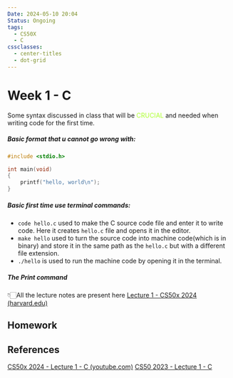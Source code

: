 ```yaml
---
Date: 2024-05-10 20:04
Status: Ongoing
tags:
  - CS50X
  - C
cssclasses:
  - center-titles
  - dot-grid
---
```

# Week 1 - C

Some syntax discussed in class that will be <span style="color:GreenYellow">CRUCIAL</span> and needed when writing code for the first time.

##### Basic format that u cannot go wrong with:

``` C
#include <stdio.h>

int main(void) 
{ 
	printf("hello, world\n");
}
```

##### Basic first time use terminal commands:

- `code hello.c` used to make the C source code file and enter it to write code. Here it creates `hello.c` file and opens it in the editor.
- `make hello` used to turn the source code into machine code(which is in binary) and store it in the same path as the `hello.c` but with a different file extension.
- `./hello` is used to run the machine code by opening it in the terminal.

##### The Print command

👇🏻All the lecture notes are present here 
[Lecture 1 - CS50x 2024 (harvard.edu)](https://cs50.harvard.edu/x/2024/notes/1/)


## Homework



## References

[CS50x 2024 - Lecture 1 - C (youtube.com)](https://www.youtube.com/watch?v=cwtpLIWylAw)
[CS50 2023 - Lecture 1 - C](https://cdn.cs50.net/2023/fall/lectures/1/lecture1.pdf)
